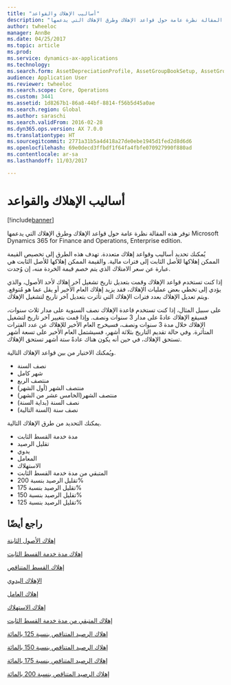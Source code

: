 ```yaml
---
title: "أساليب الإهلاك والقواعد"
description: "توفر هذه المقالة نظرة عامة حول قواعد الإهلاك وطرق الإهلاك التي يدعمها Microsoft Dynamics 365 for Finance and Operations, Enterprise edition."
author: twheeloc
manager: AnnBe
ms.date: 04/25/2017
ms.topic: article
ms.prod: 
ms.service: dynamics-ax-applications
ms.technology: 
ms.search.form: AssetDepreciationProfile, AssetGroupBookSetup, AssetGroupDepBookSetup
audience: Application User
ms.reviewer: twheeloc
ms.search.scope: Core, Operations
ms.custom: 3441
ms.assetid: 1d8267b1-86a8-44bf-8814-f56b5d45a0ae
ms.search.region: Global
ms.author: saraschi
ms.search.validFrom: 2016-02-28
ms.dyn365.ops.version: AX 7.0.0
ms.translationtype: HT
ms.sourcegitcommit: 2771a31b5a4d418a27de0ebe1945d1fed2d8d6d6
ms.openlocfilehash: 69e0decd3ffbdf1f64fa4fbfe070927990f880ad
ms.contentlocale: ar-sa
ms.lasthandoff: 11/03/2017

---
```


# <a name="depreciation-methods-and-conventions"></a>أساليب الإهلاك والقواعد

[!include[banner](../includes/banner.md)]


توفر هذه المقالة نظرة عامة حول قواعد الإهلاك وطرق الإهلاك التي يدعمها Microsoft Dynamics 365 for Finance and Operations, Enterprise edition.

يُمكنك تحديد أساليب وقواعد إهلاك متعددة. تهدف هذه الطرق إلى تخصيص القيمة الممكن إهلاكها للأصل الثابت إلى فترات مالية. والقيمة الممكن إهلاكها للأصل الثابت هي عبارة عن سعر الامتلاك الذي يتم خصم قيمة الخردة منه، إن وُجدت. 

إذا كنت تستخدم قواعد الإهلاك وقمت بتعديل تاريخ تشغيل آخر إهلاك لأحد الأصول، والذي يؤدي إلى تخطي بعض عمليات الإهلاك، فقد يزيد إهلاك العام الأخير أو يقل عما هو مُتوقع. ويتم تعديل الإهلاك بعدد فترات الإهلاك التي تأثرت بتعديل آخر تاريخ لتشغيل الإهلاك.

على سبيل المثال، إذا كنت تستخدم قاعدة الإهلاك نصف السنوية على مدار ثلاث سنوات، فسيقع الإهلاك عادةً على مدار 3 سنوات ونصف. وإذا قمت بتغيير آخر تاريخ لتشغيل الإهلاك خلال مدة 3 سنوات ونصف، فسيخرج العام الأخير للإهلاك عن عدد الفترات المتأثرة. وفي حالة تقديم التاريخ بثلاثة أشهر، فسيشتمل العام الأخير على تسعة أشهر تستحق الإهلاك، في حين أنه يكون هناك عادةً ستة أشهر تستحق الإهلاك.

ويُمكنك الاختيار من بين قواعد الإهلاك التالية.


-   نصف السنة
-   شهر كامل
-   منتصف الربع
-   منتصف الشهر (أول الشهر)
-   منتصف الشهر(الخامس عشر من الشهر)
-   نصف السنة (بداية السنة)
-   نصف سنة (السنة التالية)

يمكنك التحديد من طرق الإهلاك التالية.
-   مدة خدمة القسط الثابت
-   تقليل الرصيد
-   يدوي
-   المعامل
-   الاستهلاك
-   المتبقي من مدة خدمة القسط الثابت
-   تقليل الرصيد بنسبة 200%
-   تقليل الرصيد بنسبة 175%
-   تقليل الرصيد بنسبة 150%
-   تقليل الرصيد بنسبة 125%

 



<a name="see-also"></a>راجع أيضًا
--------

[إهلاك الأصول الثابتة‬](fixed-asset-depreciation.md)

[إهلاك مدة خدمة القسط الثابت](Straight-line-service-life-depreciation.md)

[إهلاك القسط المتناقص](reduce-balance-depreciation.md)

[الإهلاك اليدوي](manual-depreciation.md)

[إهلاك العامل](factor-depreciation.md)

[إهلاك الاستهلاك](consumption-depreciation.md)

[إهلاك المتبقي من مدة خدمة القسط الثابت](straight-line-life-remaining-depreciation.md)

[إهلاك الرصيد المتناقص بنسبة 125 بالمائة](125-percent-reducing-balance-depreciation.md)

[إهلاك الرصيد المتناقص بنسبة 150 بالمائة](150-percent-reducing-balance-depreciation.md)

[إهلاك الرصيد المتناقص بنسبة 175 بالمائة](175-percent-reducing-balance-depreciation.md)

[إهلاك الرصيد المتناقص بنسبة 200 بالمائة](200-percent-reducing-balance-depreciation.md)




